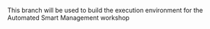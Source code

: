 This branch will be used to build the execution environment for the Automated Smart Management workshop
